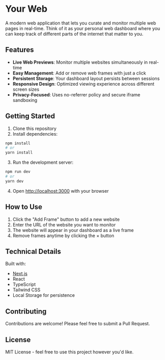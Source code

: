 # Your Web

A modern web application that lets you curate and monitor multiple web pages in real-time. Think of it as your personal web dashboard where you can keep track of different parts of the internet that matter to you.

## Features

- **Live Web Previews**: Monitor multiple websites simultaneously in real-time
- **Easy Management**: Add or remove web frames with just a click
- **Persistent Storage**: Your dashboard layout persists between sessions
- **Responsive Design**: Optimized viewing experience across different screen sizes
- **Privacy-Focused**: Uses no-referrer policy and secure iframe sandboxing

## Getting Started

1. Clone this repository
2. Install dependencies:

```bash
npm install
# or
yarn install
```

3. Run the development server:

```bash
npm run dev
# or
yarn dev
```

4. Open [http://localhost:3000](http://localhost:3000) with your browser

## How to Use

1. Click the "Add Frame" button to add a new website
2. Enter the URL of the website you want to monitor
3. The website will appear in your dashboard as a live frame
4. Remove frames anytime by clicking the × button

## Technical Details

Built with:

- [Next.js](https://nextjs.org)
- React
- TypeScript
- Tailwind CSS
- Local Storage for persistence

## Contributing

Contributions are welcome! Please feel free to submit a Pull Request.

## License

MIT License - feel free to use this project however you'd like.
